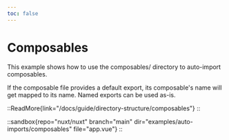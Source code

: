 ```yaml
---
toc: false
---
```


# Composables

This example shows how to use the composables/ directory to auto-import composables.

If the composable file provides a default export, its composable's name will get mapped to its name. Named exports can be used as-is.

::ReadMore{link="/docs/guide/directory-structure/composables"}
::

::sandbox{repo="nuxt/nuxt" branch="main" dir="examples/auto-imports/composables" file="app.vue"}
::
